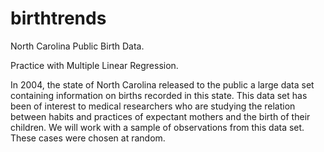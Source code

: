 # birthtrends
North Carolina Public Birth Data.

Practice with Multiple Linear Regression.

In 2004, the state of North Carolina released to the public a large data set containing information on births recorded in this state. This data set has been of interest to medical researchers who are studying the relation between habits and practices of expectant mothers and the birth of their children. We will work with a sample of observations from this data set. These cases were chosen at random.
